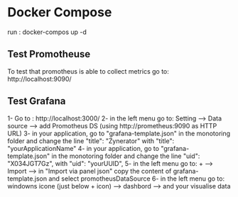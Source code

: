 # Docker Compose

run : docker-compos up -d

## Test Promotheuse

To test that promotheus is able to collect metrics go to: http://localhost:9090/

## Test Grafana

1- Go to : http://localhost:3000/
2- in the left menu go to: Setting --> Data source --> add Promotheus DS (using http://prometheus:9090 as HTTP URL)
3- in your application, go to "grafana-template.json" in the monotoring folder and change the line   "title": "Zynerator" with "title": "yourApplicationName"
4- in your application, go to "grafana-template.json" in the monotoring folder and change the line    "uid": "X034JGT7Gz", with  "uid": "yourUUID",
5- in the left menu go to: + --> Import --> in "Import via panel json" copy the content of  grafana-template.json and select promotheusDataSource
6- in the left menu go to: windowns icone (just below + icon) --> dashbord --> and your visualise data 